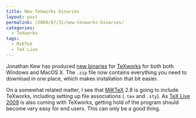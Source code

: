 ```yaml
---
title: New TeXworks binaries
layout: post
permalink: /2009/07/31/new-texworks-binaries/
categories:
  - TeXworks
tags:
  - MiKTeX
  - TeX Live
---
```

Jonathan Kew has produced [new binaries](http://code.google.com/p/texworks/downloads/list) for [TeXworks](https://tug.org/texworks) for both both Windows and MacOS X. The `.zip` file now contains everything you need to download in one place, which makes installation that bit easier.

On a somewhat related matter, I see that [MiKTeX](https://www.miktex.org/) 2.8 is going to include TeXworks, including setting up file associations (`.tex` and `.sty`). As [TeX Live 2009](https://tug.org/texlive/) is also coming with TeXworks, getting hold of the program should become very easy for end users. This can only be a good thing.
